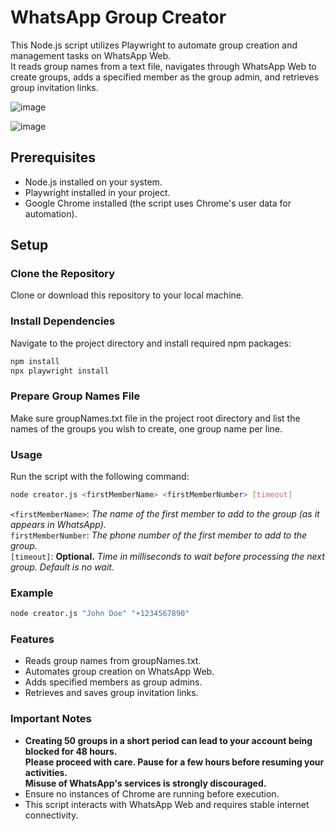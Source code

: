 # WhatsApp Group Creator

This Node.js script utilizes Playwright to automate group creation and management tasks on WhatsApp Web.  
It reads group names from a text file, navigates through WhatsApp Web to create groups, adds a specified member as the group admin, and retrieves group invitation links. 

![image](https://github.com/gorkemhacioglu/whatsapp-group-creator/assets/32572262/f4b82cd7-7fcc-430e-b264-5511c12096a4)  

![image](https://github.com/gorkemhacioglu/whatsapp-group-creator/assets/32572262/719160d5-9499-4afe-83ea-2d2bc6dfe510)


## Prerequisites

- Node.js installed on your system.
- Playwright installed in your project.
- Google Chrome installed (the script uses Chrome's user data for automation).

## Setup

### Clone the Repository
Clone or download this repository to your local machine.

### Install Dependencies
Navigate to the project directory and install required npm packages:

```bash
npm install
npx playwright install
```

### Prepare Group Names File
Make sure groupNames.txt file in the project root directory and list the names of the groups you wish to create, one group name per line.

### Usage
Run the script with the following command:

```bash
node creator.js <firstMemberName> <firstMemberNumber> [timeout]
```

`<firstMemberName>`: *The name of the first member to add to the group (as it appears in WhatsApp).*  
`firstMemberNumber`: *The phone number of the first member to add to the group.*  
`[timeout]`: **Optional.** *Time in milliseconds to wait before processing the next group. Default is no wait.*  

### Example
```bash
node creator.js "John Doe" "+1234567890"
```

### Features
* Reads group names from groupNames.txt.  
* Automates group creation on WhatsApp Web.  
* Adds specified members as group admins.  
* Retrieves and saves group invitation links.  

### Important Notes
* **Creating 50 groups in a short period can lead to your account being blocked for 48 hours.**  
**Please proceed with care. Pause for a few hours before resuming your activities.**  
**Misuse of WhatsApp's services is strongly discouraged.**  
* Ensure no instances of Chrome are running before execution.  
* This script interacts with WhatsApp Web and requires stable internet connectivity.  
